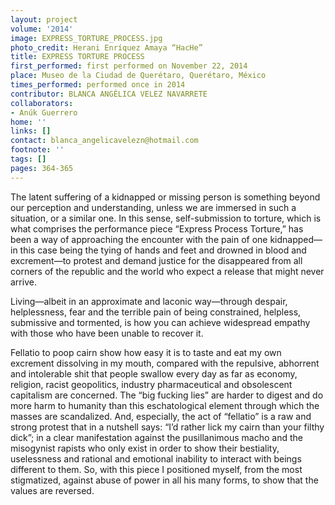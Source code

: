 ```yaml
---
layout: project
volume: '2014'
image: EXPRESS_TORTURE_PROCESS.jpg
photo_credit: Herani Enríquez Amaya “HacHe”
title: EXPRESS TORTURE PROCESS
first_performed: first performed on November 22, 2014
place: Museo de la Ciudad de Querétaro, Querétaro, México
times_performed: performed once in 2014
contributor: BLANCA ANGÉLICA VELEZ NAVARRETE
collaborators:
- Anúk Guerrero
home: ''
links: []
contact: blanca_angelicavelezn@hotmail.com
footnote: ''
tags: []
pages: 364-365
---
```


The latent suffering of a kidnapped or missing person is something beyond our perception and understanding, unless we are immersed in such a situation, or a similar one. In this sense, self-submission to torture, which is what comprises the performance piece “Express Process Torture,” has been a way of approaching the encounter with the pain of one kidnapped—in this case being the tying of hands and feet and drowned in blood and excrement—to protest and demand justice for the disappeared from all corners of the republic and the world who expect a release that might never arrive.

Living—albeit in an approximate and laconic way—through despair, helplessness, fear and the terrible pain of being constrained, helpless, submissive and tormented, is how you can achieve widespread empathy with those who have been unable to recover it.

Fellatio to poop cairn show how easy it is to taste and eat my own excrement dissolving in my mouth, compared with the repulsive, abhorrent and intolerable shit that people swallow every day as far as economy, religion, racist geopolitics, industry pharmaceutical and obsolescent capitalism are concerned. The “big fucking lies” are harder to digest and do more harm to humanity than this eschatological element through which the masses are scandalized. And, especially, the act of “fellatio” is a raw and strong protest that in a nutshell says: “I’d rather lick my cairn than your filthy dick”; in a clear manifestation against the pusillanimous macho and the misogynist rapists who only exist in order to show their bestiality, uselessness and rational and emotional inability to interact with beings different to them. So, with this piece I positioned myself, from the most stigmatized, against abuse of power in all his many forms, to show that the values are reversed.
